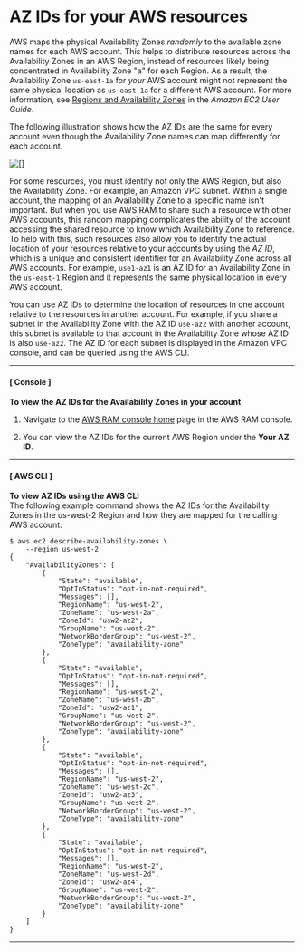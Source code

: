 # AZ IDs for your AWS resources<a name="working-with-az-ids"></a>

AWS maps the physical Availability Zones *randomly* to the available zone names for each AWS account\. This helps to distribute resources across the Availability Zones in an AWS Region, instead of resources likely being concentrated in Availability Zone "a" for each Region\. As a result, the Availability Zone `us-east-1a` for *your* AWS account might not represent the same physical location as `us-east-1a` for a different AWS account\. For more information, see [Regions and Availability Zones](https://docs.aws.amazon.com/AWSEC2/latest/UserGuide/using-regions-availability-zones.html) in the *Amazon EC2 User Guide*\.

The following illustration shows how the AZ IDs are the same for every account even though the Availability Zone names can map differently for each account\.

![\[\]](http://docs.aws.amazon.com/ram/latest/userguide/images/az_ids_example.png)

For some resources, you must identify not only the AWS Region, but also the Availability Zone\. For example, an Amazon VPC subnet\. Within a single account, the mapping of an Availability Zone to a specific name isn't important\. But when you use AWS RAM to share such a resource with other AWS accounts, this random mapping complicates the ability of the account accessing the shared resource to know which Availability Zone to reference\. To help with this, such resources also allow you to identify the actual location of your resources relative to your accounts by using the *AZ ID*, which is a unique and consistent identifier for an Availability Zone across all AWS accounts\. For example, `use1-az1` is an AZ ID for an Availability Zone in the `us-east-1` Region and it represents the same physical location in every AWS account\.

You can use AZ IDs to determine the location of resources in one account relative to the resources in another account\. For example, if you share a subnet in the Availability Zone with the AZ ID `use-az2` with another account, this subnet is available to that account in the Availability Zone whose AZ ID is also `use-az2`\. The AZ ID for each subnet is displayed in the Amazon VPC console, and can be queried using the AWS CLI\.

------
#### [ Console ]

**To view the AZ IDs for the Availability Zones in your account**

1. Navigate to the [AWS RAM console home](https://console.aws.amazon.com/ram/home) page in the AWS RAM console\.

1. You can view the AZ IDs for the current AWS Region under the **Your AZ ID**\.

------
#### [ AWS CLI ]

**To view AZ IDs using the AWS CLI**  
The following example command shows the AZ IDs for the Availability Zones in the us\-west\-2 Region and how they are mapped for the calling AWS account\.

```
$ aws ec2 describe-availability-zones \
    --region us-west-2
{
    "AvailabilityZones": [
        {
            "State": "available",
            "OptInStatus": "opt-in-not-required",
            "Messages": [],
            "RegionName": "us-west-2",
            "ZoneName": "us-west-2a",
            "ZoneId": "usw2-az2",
            "GroupName": "us-west-2",
            "NetworkBorderGroup": "us-west-2",
            "ZoneType": "availability-zone"
        },
        {
            "State": "available",
            "OptInStatus": "opt-in-not-required",
            "Messages": [],
            "RegionName": "us-west-2",
            "ZoneName": "us-west-2b",
            "ZoneId": "usw2-az1",
            "GroupName": "us-west-2",
            "NetworkBorderGroup": "us-west-2",
            "ZoneType": "availability-zone"
        },
        {
            "State": "available",
            "OptInStatus": "opt-in-not-required",
            "Messages": [],
            "RegionName": "us-west-2",
            "ZoneName": "us-west-2c",
            "ZoneId": "usw2-az3",
            "GroupName": "us-west-2",
            "NetworkBorderGroup": "us-west-2",
            "ZoneType": "availability-zone"
        },
        {
            "State": "available",
            "OptInStatus": "opt-in-not-required",
            "Messages": [],
            "RegionName": "us-west-2",
            "ZoneName": "us-west-2d",
            "ZoneId": "usw2-az4",
            "GroupName": "us-west-2",
            "NetworkBorderGroup": "us-west-2",
            "ZoneType": "availability-zone"
        }
    ]
}
```

------